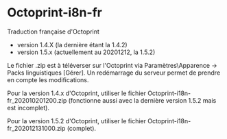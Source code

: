 # Octoprint-i8n-fr
 Traduction française d'Octoprint
- version 1.4.X (la dernière étant la 1.4.2)
- version 1.5.x (actuellement au 20201212, la 1.5.2)

Le fichier .zip est à téléverser sur l'Octoprint via Paramètres\Apparence -> Packs linguistiques [Gérer]. Un redémarrage du serveur permet de prendre en compte les modifications.

Pour la version 1.4.x d'Octoprint, utiliser le fichier Octoprint-i18n-fr_202010201200.zip (fonctionne aussi avec la dernière version 1.5.2 mais est incomplet).

Pour la version 1.5.2 d'Octoprint, utiliser le fichier Octoprint-i18n-fr_202012131000.zip (complet).

